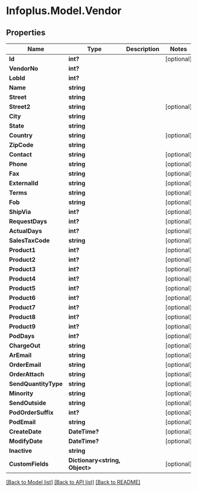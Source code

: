 # Infoplus.Model.Vendor
## Properties

Name | Type | Description | Notes
------------ | ------------- | ------------- | -------------
**Id** | **int?** |  | [optional] 
**VendorNo** | **int?** |  | 
**LobId** | **int?** |  | 
**Name** | **string** |  | 
**Street** | **string** |  | 
**Street2** | **string** |  | [optional] 
**City** | **string** |  | 
**State** | **string** |  | 
**Country** | **string** |  | [optional] 
**ZipCode** | **string** |  | 
**Contact** | **string** |  | [optional] 
**Phone** | **string** |  | [optional] 
**Fax** | **string** |  | [optional] 
**ExternalId** | **string** |  | [optional] 
**Terms** | **string** |  | [optional] 
**Fob** | **string** |  | [optional] 
**ShipVia** | **int?** |  | [optional] 
**RequestDays** | **int?** |  | [optional] 
**ActualDays** | **int?** |  | [optional] 
**SalesTaxCode** | **string** |  | [optional] 
**Product1** | **int?** |  | [optional] 
**Product2** | **int?** |  | [optional] 
**Product3** | **int?** |  | [optional] 
**Product4** | **int?** |  | [optional] 
**Product5** | **int?** |  | [optional] 
**Product6** | **int?** |  | [optional] 
**Product7** | **int?** |  | [optional] 
**Product8** | **int?** |  | [optional] 
**Product9** | **int?** |  | [optional] 
**PodDays** | **int?** |  | [optional] 
**ChargeOut** | **string** |  | [optional] 
**ArEmail** | **string** |  | [optional] 
**OrderEmail** | **string** |  | [optional] 
**OrderAttach** | **string** |  | [optional] 
**SendQuantityType** | **string** |  | [optional] 
**Minority** | **string** |  | [optional] 
**SendOutside** | **string** |  | [optional] 
**PodOrderSuffix** | **int?** |  | [optional] 
**PodEmail** | **string** |  | [optional] 
**CreateDate** | **DateTime?** |  | [optional] 
**ModifyDate** | **DateTime?** |  | [optional] 
**Inactive** | **string** |  | 
**CustomFields** | **Dictionary&lt;string, Object&gt;** |  | [optional] 

[[Back to Model list]](../README.md#documentation-for-models) [[Back to API list]](../README.md#documentation-for-api-endpoints) [[Back to README]](../README.md)

